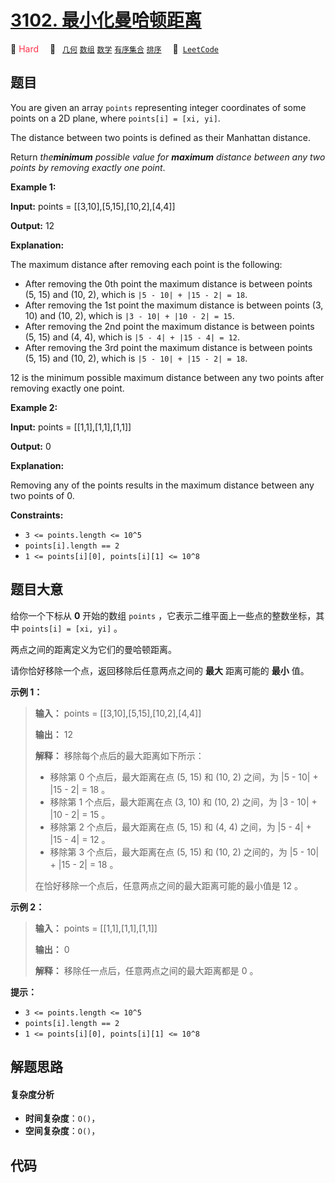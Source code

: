 # [3102. 最小化曼哈顿距离](https://leetcode.com/problems/minimize-manhattan-distances)

🔴 <font color=#ff334b>Hard</font>&emsp; 🔖&ensp; [`几何`](/outline/tag/geometry.md) [`数组`](/outline/tag/array.md) [`数学`](/outline/tag/math.md) [`有序集合`](/outline/tag/ordered-set.md) [`排序`](/outline/tag/sorting.md)&emsp; 🔗&ensp;[`LeetCode`](https://leetcode.com/problems/minimize-manhattan-distances)

## 题目

You are given an array `points` representing integer coordinates of some
points on a 2D plane, where `points[i] = [xi, yi]`.

The distance between two points is defined as their Manhattan distance.

Return _the**minimum** possible value for **maximum** distance between any two
points by removing exactly one point_.



**Example 1:**

**Input:** points = [[3,10],[5,15],[10,2],[4,4]]

**Output:** 12

**Explanation:**

The maximum distance after removing each point is the following:

  * After removing the 0th point the maximum distance is between points (5, 15) and (10, 2), which is `|5 - 10| + |15 - 2| = 18`.
  * After removing the 1st point the maximum distance is between points (3, 10) and (10, 2), which is `|3 - 10| + |10 - 2| = 15`.
  * After removing the 2nd point the maximum distance is between points (5, 15) and (4, 4), which is `|5 - 4| + |15 - 4| = 12`.
  * After removing the 3rd point the maximum distance is between points (5, 15) and (10, 2), which is `|5 - 10| + |15 - 2| = 18`.

12 is the minimum possible maximum distance between any two points after
removing exactly one point.

**Example 2:**

**Input:** points = [[1,1],[1,1],[1,1]]

**Output:** 0

**Explanation:**

Removing any of the points results in the maximum distance between any two
points of 0.



**Constraints:**

  * `3 <= points.length <= 10^5`
  * `points[i].length == 2`
  * `1 <= points[i][0], points[i][1] <= 10^8`


## 题目大意

给你一个下标从 **0** 开始的数组 `points` ，它表示二维平面上一些点的整数坐标，其中 `points[i] = [xi, yi]` 。

两点之间的距离定义为它们的曼哈顿距离。

请你恰好移除一个点，返回移除后任意两点之间的 **最大** 距离可能的 **最小** 值。



**示例 1：**

> 
> 
> 
> 
> 
> **输入：** points = [[3,10],[5,15],[10,2],[4,4]]
> 
> **输出：** 12
> 
> **解释：** 移除每个点后的最大距离如下所示：
> - 移除第 0 个点后，最大距离在点 (5, 15) 和 (10, 2) 之间，为 |5 - 10| + |15 - 2| = 18 。
> - 移除第 1 个点后，最大距离在点 (3, 10) 和 (10, 2) 之间，为 |3 - 10| + |10 - 2| = 15 。
> - 移除第 2 个点后，最大距离在点 (5, 15) 和 (4, 4) 之间，为 |5 - 4| + |15 - 4| = 12 。
> - 移除第 3 个点后，最大距离在点 (5, 15) 和 (10, 2) 之间的，为 |5 - 10| + |15 - 2| = 18 。
> 
> 在恰好移除一个点后，任意两点之间的最大距离可能的最小值是 12 。
> 
> 

**示例 2：**

> 
> 
> 
> 
> 
> **输入：** points = [[1,1],[1,1],[1,1]]
> 
> **输出：** 0
> 
> **解释：** 移除任一点后，任意两点之间的最大距离都是 0 。
> 
> 



**提示：**

  * `3 <= points.length <= 10^5`
  * `points[i].length == 2`
  * `1 <= points[i][0], points[i][1] <= 10^8`


## 解题思路

#### 复杂度分析

- **时间复杂度**：`O()`，
- **空间复杂度**：`O()`，

## 代码

```javascript

```